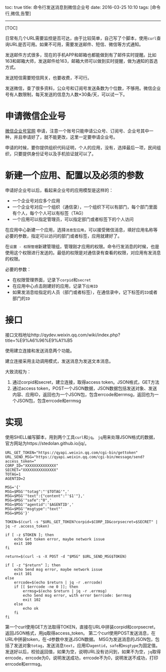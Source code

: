 toc: true
title: 命令行发送消息到微信企业号
date: 2016-03-25 10:10
tags: [命令行,微信,告警]
 
---
 
[TOC]
 
日常有几个URL需要监控是否可达，由于比较简单，自己写了个脚本，使用`curl`查询URL是否可用。如果不可用，需要发送邮件、短信、微信等方式通知。
 
发送邮件方式很多，现在的手机APP和邮箱也都能做到有了邮件实时提醒。比如163和邮箱大师，发送邮件给163，邮箱大师可以做到实时提醒，做为通知的首选方式。
 
发送短信需要短信网关，也要收费，不可行。
 
发送微信，查了很多资料，公众号和订阅号发送条数为个位数，不够用。微信企业号有人数限制，每天发送的信息为人数*30条/天，可以试一下。
 
<!--more-->
 
# 申请微信企业号
 
[微信企业号官网](http://qy.weixin.qq.com) 申请，注意一个账号只能申请公众号、订阅号、企业号其中一种，并且申请好了，就不能更改，这里一定要申请企业号。
 
申请的时候，要你提供组织代码证明，个人的应用，没有，选择最后一项，民间组织，只要提供身份证号以及手机验证就可以了。
 
# 新建一个应用、配置以及必须的参数
 
申请好企业号以后，看起来企业号的应用模型是这样的：
 
+ 一个企业号对应多个应用
+ 一个企业号对应一个组织（通信录），一个组织下可以有部门，每个部门里面有个人，每个个人可以有标签（TAG）
+ 一个应用可以指定管理员，可以指定部门或者标签下的个人访问
 
在应用中心新建一个应用，选择`消息型应用`，可以接受微信消息，填好应用名称等必要的参数，指定可以访问的部门或者标签，应用就建好了。
 
在`设置 - 权限管理`新建管理组，管理刚才应用的权限。命令行发消息的时候，也是使用这个权限进行发送的。最低的权限是对通信录有查看的权限，对应用有发消息的权限。

必要的参数：
 
+ 在权限管理界面，记录下`corpid`和`secret`
+ 在应用中心点击刚建好的应用，记录下`应用ID`
+ 如果发消息给指定的人员（部门或者标签），在通信录中，记下标签的`ID`或者部门的`ID`
 
# 接口
 
接口文档地址http://qydev.weixin.qq.com/wiki/index.php?title=%E9%A6%96%E9%A1%B5
 
使用建立连接和发送消息两个功能。
 
建立连接采用主动调用模式，发送消息为发送文本消息。
 
大致流程为：
 
1. 通过corpid和secret，建立连接，取得access token。JSON格式，GET方法
2. 通过access token，POST一个JSON数据，JSON数据包括发送对象、发送内容、应用ID，返回也为一个JSON包，包含errcode和errmsg，返回也为一个JSON包，包含errcode和errmsg
 
# 实现
 
使用SHELL编写脚本，用到两个工具`curl`和`jq`。
`jq`用来处理JSON格式的数据，官方网站为https://stedolan.github.io/jq/。
 
```
URL_GET_TOKEN="https://qyapi.weixin.qq.com/cgi-bin/gettoken"
URL_SEND_MSG="https://qyapi.weixin.qq.com/cgi-bin/message/send?access_token="
CORP_ID="XXXXXXXXXXXXXX"
SECRET="XXXXXXXXXXXXXXX"
TOTAG=1
AGENTID=2
 
MSG='{'
MSG=$MSG'"totag":"'$TOTAG'",'
MSG=$MSG'"text":{"content":"'$1'"},'
MSG=$MSG'"safe":"0",'
MSG=$MSG'"agentid":'$AGENTID','
MSG=$MSG'"msgtype":"text"'
MSG=$MSG'}'
 
TOKEN=$(curl -s "$URL_GET_TOKEN?corpid=$CORP_ID&corpsecret=$SECRET" | jq -r .access_token)
 
if [ -z $TOKEN ]; then
    echo Get token error, maybe network issue
    exit 100
fi
 
return=$(curl -s -X POST -d "$MSG" $URL_SEND_MSG$TOKEN)
 
if [ -z "$return" ]; then
    echo Send msg error, maybe network issue
    exit 101
else
    errcode=$(echo $return | jq -r .errcode)
    if [[ $errcode -ne 0 ]]; then
        errmsg=$(echo $return | jq -r .errmsg)
        echo Send msg error, with error $errcode: $errmsg
        exit 102
    else
        echo ok
    fi
fi
```
 
第一个curl使用GET方法取得TOKEN，直接在URL中拼装corpid和corpsecret，返回JSON格式，用jq取得access_token。
第二个curl使用POST发送消息，在URL中拼装token，在-d参数中发送JSON数据。
MSG为发送消息的JSON包，包括了发送对象`totag`，发送消息`text`，应用ID`agentid`，`safe`和`msgtype`为固定值。
发送好以后，校验返回值，如果为空，说明URL没有访问到，如果不为空，`jq`取得errcode，errcode为0，说明发送成功，errcode不为0，说明发送不成功，打印errcode和errmsg。
 
 
